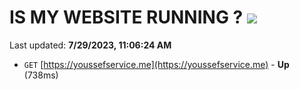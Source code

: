# IS MY WEBSITE RUNNING ? [![](https://img.shields.io/static/v1?label=Sponsor&message=%E2%9D%A4&logo=GitHub&color=%23fe8e86)](https://github.com/sponsors/<username>)

Last updated: **7/29/2023, 11:06:24 AM**

- `GET` [https://youssefservice.me](https://youssefservice.me) - **Up** (738ms)
